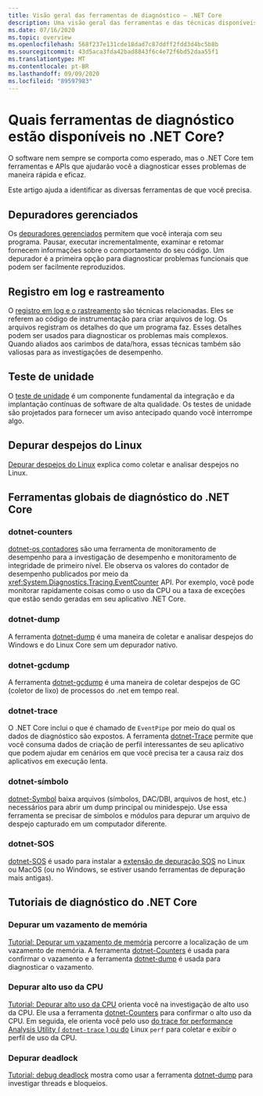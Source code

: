 ```yaml
---
title: Visão geral das ferramentas de diagnóstico – .NET Core
description: Uma visão geral das ferramentas e das técnicas disponíveis para diagnosticar aplicativos .NET Core.
ms.date: 07/16/2020
ms.topic: overview
ms.openlocfilehash: 568f237e131cde18dad7c87ddff2fdd3d4bc5b8b
ms.sourcegitcommit: 43d5aca3fda42bad8843f6c4e72f6bd52daa55f1
ms.translationtype: MT
ms.contentlocale: pt-BR
ms.lasthandoff: 09/09/2020
ms.locfileid: "89597983"
---
```

# <a name="what-diagnostic-tools-are-available-in-net-core"></a>Quais ferramentas de diagnóstico estão disponíveis no .NET Core?

O software nem sempre se comporta como esperado, mas o .NET Core tem ferramentas e APIs que ajudarão você a diagnosticar esses problemas de maneira rápida e eficaz.

Este artigo ajuda a identificar as diversas ferramentas de que você precisa.

## <a name="managed-debuggers"></a>Depuradores gerenciados

Os [depuradores gerenciados](managed-debuggers.md) permitem que você interaja com seu programa. Pausar, executar incrementalmente, examinar e retomar fornecem informações sobre o comportamento do seu código. Um depurador é a primeira opção para diagnosticar problemas funcionais que podem ser facilmente reproduzidos.

## <a name="logging-and-tracing"></a>Registro em log e rastreamento

O [registro em log e o rastreamento](logging-tracing.md) são técnicas relacionadas. Eles se referem ao código de instrumentação para criar arquivos de log. Os arquivos registram os detalhes do que um programa faz. Esses detalhes podem ser usados para diagnosticar os problemas mais complexos. Quando aliados aos carimbos de data/hora, essas técnicas também são valiosas para as investigações de desempenho.

## <a name="unit-testing"></a>Teste de unidade

O [teste de unidade](../testing/index.md) é um componente fundamental da integração e da implantação contínuas de software de alta qualidade. Os testes de unidade são projetados para fornecer um aviso antecipado quando você interrompe algo.

## <a name="debug-linux-dumps"></a>Depurar despejos do Linux

[Depurar despejos do Linux](debug-linux-dumps.md) explica como coletar e analisar despejos no Linux.

## <a name="net-core-diagnostic-global-tools"></a>Ferramentas globais de diagnóstico do .NET Core

### <a name="dotnet-counters"></a>dotnet-counters

[dotnet-os contadores](dotnet-counters.md) são uma ferramenta de monitoramento de desempenho para a investigação de desempenho e monitoramento de integridade de primeiro nível. Ele observa os valores do contador de desempenho publicados por meio da <xref:System.Diagnostics.Tracing.EventCounter> API. Por exemplo, você pode monitorar rapidamente coisas como o uso da CPU ou a taxa de exceções que estão sendo geradas em seu aplicativo .NET Core.

### <a name="dotnet-dump"></a>dotnet-dump

A ferramenta [dotnet-dump](dotnet-dump.md) é uma maneira de coletar e analisar despejos do Windows e do Linux Core sem um depurador nativo.

### <a name="dotnet-gcdump"></a>dotnet-gcdump

A ferramenta [dotnet-gcdump](dotnet-gcdump.md) é uma maneira de coletar despejos de GC (coletor de lixo) de processos do .net em tempo real.

### <a name="dotnet-trace"></a>dotnet-trace

O .NET Core inclui o que é chamado de `EventPipe` por meio do qual os dados de diagnóstico são expostos. A ferramenta [dotnet-Trace](dotnet-trace.md) permite que você consuma dados de criação de perfil interessantes de seu aplicativo que podem ajudar em cenários em que você precisa ter a causa raiz dos aplicativos em execução lenta.

### <a name="dotnet-symbol"></a>dotnet-símbolo

[dotnet-Symbol](dotnet-symbol.md) baixa arquivos (símbolos, DAC/DBI, arquivos de host, etc.) necessários para abrir um dump principal ou minidespejo. Use essa ferramenta se precisar de símbolos e módulos para depurar um arquivo de despejo capturado em um computador diferente.

### <a name="dotnet-sos"></a>dotnet-SOS

[dotnet-SOS](dotnet-sos.md) é usado para instalar a [extensão de depuração SOS](https://docs.microsoft.com/dotnet/framework/tools/sos-dll-sos-debugging-extension) no Linux ou MacOS (ou no Windows, se estiver usando ferramentas de depuração mais antigas).

## <a name="net-core-diagnostics-tutorials"></a>Tutoriais de diagnóstico do .NET Core

### <a name="debug-a-memory-leak"></a>Depurar um vazamento de memória

[Tutorial: Depurar um vazamento de memória](debug-memory-leak.md) percorre a localização de um vazamento de memória. A ferramenta [dotnet-Counters](dotnet-counters.md) é usada para confirmar o vazamento e a ferramenta [dotnet-dump](dotnet-dump.md) é usada para diagnosticar o vazamento.

### <a name="debug-high-cpu-usage"></a>Depurar alto uso da CPU

[Tutorial: Depurar alto uso da CPU](debug-highcpu.md) orienta você na investigação de alto uso da CPU. Ele usa a ferramenta [dotnet-Counters](dotnet-counters.md) para confirmar o alto uso da CPU. Em seguida, ele orienta você pelo uso [do trace for performance Analysis Utility ( `dotnet-trace` ) ou do](dotnet-trace.md) Linux `perf` para coletar e exibir o perfil de uso da CPU.

### <a name="debug-deadlock"></a>Depurar deadlock

[Tutorial: debug deadlock](debug-deadlock.md) mostra como usar a ferramenta [dotnet-dump](dotnet-dump.md) para investigar threads e bloqueios.
